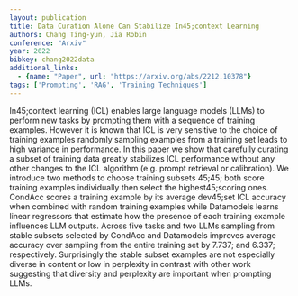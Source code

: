 ```yaml
---
layout: publication
title: Data Curation Alone Can Stabilize In45;context Learning
authors: Chang Ting-yun, Jia Robin
conference: "Arxiv"
year: 2022
bibkey: chang2022data
additional_links:
  - {name: "Paper", url: "https://arxiv.org/abs/2212.10378"}
tags: ['Prompting', 'RAG', 'Training Techniques']
---
```

In45;context learning (ICL) enables large language models (LLMs) to perform new tasks by prompting them with a sequence of training examples. However it is known that ICL is very sensitive to the choice of training examples randomly sampling examples from a training set leads to high variance in performance. In this paper we show that carefully curating a subset of training data greatly stabilizes ICL performance without any other changes to the ICL algorithm (e.g. prompt retrieval or calibration). We introduce two methods to choose training subsets 45;45; both score training examples individually then select the highest45;scoring ones. CondAcc scores a training example by its average dev45;set ICL accuracy when combined with random training examples while Datamodels learns linear regressors that estimate how the presence of each training example influences LLM outputs. Across five tasks and two LLMs sampling from stable subsets selected by CondAcc and Datamodels improves average accuracy over sampling from the entire training set by 7.737; and 6.337; respectively. Surprisingly the stable subset examples are not especially diverse in content or low in perplexity in contrast with other work suggesting that diversity and perplexity are important when prompting LLMs.
